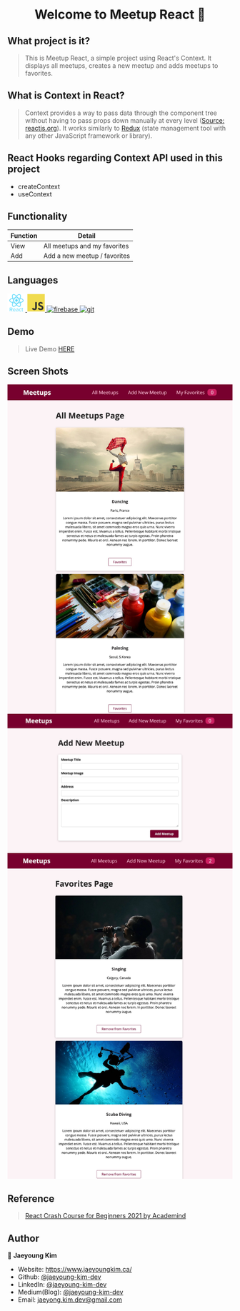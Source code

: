<h1 align="center">Welcome to Meetup React 👋</h1>

## What project is it?

> This is Meetup React, a simple project using React's Context. It displays all meetups, creates a new meetup and adds meetups to favorites.

## What is Context in React?

> Context provides a way to pass data through the component tree without having to pass props down manually at every level (<a href='https://reactjs.org/docs/context.html'>Source: reactjs.org</a>). It works similarly to <a href='https://redux.js.org/'>Redux</a> (state management tool with any other JavaScript framework or library).

## React Hooks regarding Context API used in this project

- createContext
- useContext

## Functionality

| Function | Detail                       |
| -------- | ---------------------------- |
| View     | All meetups and my favorites |
| Add      | Add a new meetup / favorites |

## Languages

<p align="left"> <a href="https://reactjs.org/" target="_blank"> <img src="https://raw.githubusercontent.com/devicons/devicon/master/icons/react/react-original-wordmark.svg" alt="react" width="40" height="40"/> </a>   <a href="https://developer.mozilla.org/en-US/docs/Web/JavaScript" target="_blank"> <img src="https://raw.githubusercontent.com/devicons/devicon/master/icons/javascript/javascript-original.svg" alt="javascript" width="40" height="40"/> </a> <a href="https://firebase.google.com/" target="_blank"> <img src="https://www.vectorlogo.zone/logos/firebase/firebase-icon.svg" alt="firebase" width="40" height="40"/> </a><a href="https://git-scm.com/" target="_blank"> <img src="https://www.vectorlogo.zone/logos/git-scm/git-scm-icon.svg" alt="git" width="40" height="40"/> </a> </p>

## Demo

> Live Demo <a href="https://meetup-react.netlify.app/" target="_blank"> HERE </a>

## Screen Shots

![allmeetups](./screenshots/screenshot1.jpg?raw=true)
![addnewmmeetup](./screenshots/screenshot2.jpg?raw=true)
![favorites](./screenshots/screenshot3.jpg?raw=true)

## Reference

> <a href='https://youtu.be/Dorf8i6lCuk'> React Crash Course for Beginners 2021 by Academind
> </a>

## Author

👤 **Jaeyoung Kim**

- Website: https://www.jaeyoungkim.ca/
- Github: [@jaeyoung-kim-dev](https://github.com/jaeyoung-kim-dev)
- LinkedIn: [@jaeyoung-kim-dev](https://www.linkedin.com/in/jaeyoung-kim-dev/)
- Medium(Blog): [@jaeyoung-kim-dev](https://jaeyoung-kim-dev.medium.com/)
- Email: jaeyong.kim.dev@gmail.com
